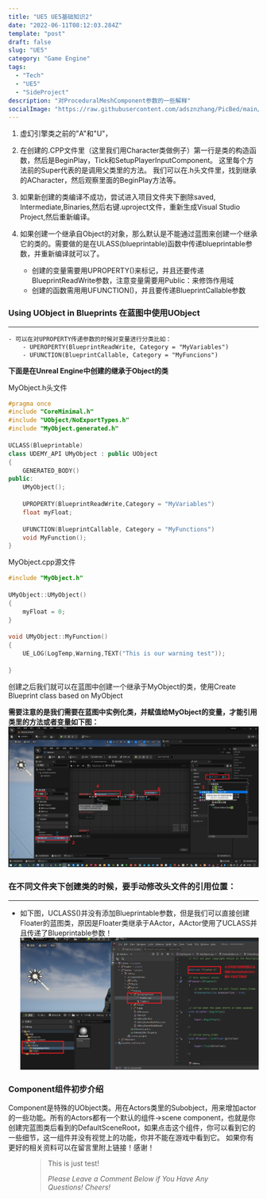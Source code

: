 ```yaml
---
title: "UE5 UE5基础知识2"
date: "2022-06-11T08:12:03.284Z"
template: "post"
draft: false
slug: "UE5"
category: "Game Engine"
tags:
  - "Tech"
  - "UE5"
  - "SideProject"
description: "对ProceduralMeshComponent参数的一些解释"
socialImage: "https://raw.githubusercontent.com/adsznzhang/PicBed/main/imgVoxelPluginUE5.jpg"
---
```

1. 虚幻引擎类之前的"A"和"U"，

2. 在创建的.CPP文件里（这里我们用Character类做例子）第一行是类的构造函数，然后是BeginPlay，Tick和SetupPlayerInputComponent。 这里每个方法前的Super代表的是调用父类里的方法。 我们可以在.h头文件里，找到继承的ACharacter，然后观察里面的BeginPlay方法等。

3. 如果新创建的类编译不成功，尝试进入项目文件夹下删除saved, Intermediate,Binaries,然后右键.uproject文件，重新生成Visual Studio Project,然后重新编译。

4. 如果创建一个继承自Object的对象，那么默认是不能通过蓝图来创建一个继承它的类的。需要做的是在ULASS(blueprintable)函数中传递blueprintable参数，并重新编译就可以了。
    - 创建的变量需要用UPROPERTY()来标记，并且还要传递BlueprintReadWrite参数，注意变量需要用Public：来修饰作用域
    - 创建的函数需用用UFUNCTION()，并且要传递BlueprintCallable参数
### Using UObject in Blueprints 在蓝图中使用UObject
---
    - 可以在对UPROPERTY传递参数的时候对变量进行分类比如：
        - UPEROPERTY(BlueprintReadWrite, Category = "MyVariables") 
        - UFUNCTION(BlueprintCallable, Category = "MyFuncions")

**下面是在Unreal Engine中创建的继承于Object的类**

MyObject.h头文件
```c++
#pragma once
#include "CoreMinimal.h"
#include "UObject/NoExportTypes.h"
#include "MyObject.generated.h"

UCLASS(Blueprintable)
class UDEMY_API UMyObject : public UObject
{
	GENERATED_BODY()
public:	
	UMyObject();

	UPROPERTY(BlueprintReadWrite,Category = "MyVariables")
	float myFloat;

	UFUNCTION(BlueprintCallable, Category = "MyFunctions")
	void MyFunction();   
}
```
MyObject.cpp源文件
```c++
#include "MyObject.h"

UMyObject::UMyObject()
{
	myFloat = 0;
}

void UMyObject::MyFunction()
{
	UE_LOG(LogTemp,Warning,TEXT("This is our warning test"));
	
}
```
创建之后我们就可以在蓝图中创建一个继承于MyObject的类，使用Create Blueprint class based on MyObject

**需要注意的是我们需要在蓝图中实例化类，并赋值给MyObject的变量，才能引用类里的方法或者变量如下图：**
![BluePrint](BlueprintClass.jpg)
### 在不同文件夹下创建类的时候，要手动修改头文件的引用位置：  
---
- 如下图，UCLASS()并没有添加Blueprintable参数，但是我们可以直接创建Floater的蓝图类，原因是Floater类继承于AActor，AActor使用了UCLASS并且传递了Blueprintable参数！  
![ClassinFolder](ClassinFolder.png)

### Component组件初步介绍
Component是特殊的UObject类。用在Actors类里的Subobject，用来增加actor的一些功能。所有的Actors都有一个默认的组件->scene component，也就是你创建完蓝图类后看到的DefaultSceneRoot，如果点击这个组件，你可以看到它的一些细节，这一组件并没有视觉上的功能，你并不能在游戏中看到它。
如果你有更好的相关资料可以在留言里附上链接！感谢！
<figure>
	<blockquote>
		<p>This is just test!</p>
		<footer>
			<cite>Please Leave a Comment Below if You Have Any Questions! Cheers!</cite>
		</footer>
	</blockquote>
</figure>




